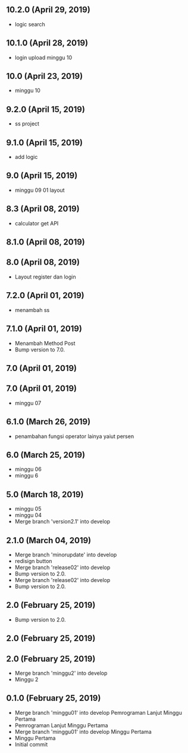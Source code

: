 ## 10.2.0 (April 29, 2019)
  -  logic search

## 10.1.0 (April 28, 2019)
  -  login upload minggu 10

## 10.0 (April 23, 2019)
  -  minggu 10

## 9.2.0 (April 15, 2019)
  -  ss project

## 9.1.0 (April 15, 2019)
  - add logic

## 9.0 (April 15, 2019)
  - minggu 09 01 layout

## 8.3 (April 08, 2019)
  - calculator get API

## 8.1.0 (April 08, 2019)


## 8.0 (April 08, 2019)
  - Layout register dan login

## 7.2.0 (April 01, 2019)
  - menambah ss

## 7.1.0 (April 01, 2019)
  - Menambah Method Post
  - Bump version to 7.0.

## 7.0 (April 01, 2019)


## 7.0 (April 01, 2019)
  - minggu 07

## 6.1.0 (March 26, 2019)
  - penambahan fungsi operator lainya yaiut persen

## 6.0 (March 25, 2019)
  - minggu 06
  - minggu 6

## 5.0 (March 18, 2019)
  - minggu 05
  - minggu 04
  - Merge branch 'version2.1' into develop

## 2.1.0 (March 04, 2019)
  - Merge branch 'minorupdate' into develop
  - redisign button
  - Merge branch 'release02' into develop
  - Bump version to 2.0.
  - Merge branch 'release02' into develop
  - Bump version to 2.0.

## 2.0 (February 25, 2019)
  - Bump version to 2.0.

## 2.0 (February 25, 2019)


## 2.0 (February 25, 2019)
  - Merge branch 'minggu2' into develop
  - Minggu 2

## 0.1.0 (February 25, 2019)
  - Merge branch 'minggu01' into develop Pemrograman Lanjut Minggu Pertama
  - Pemrograman Lanjut Minggu Pertama
  - Merge branch 'minggu01' into develop Minggu Pertama
  - Minggu Pertama
  - Initial commit

